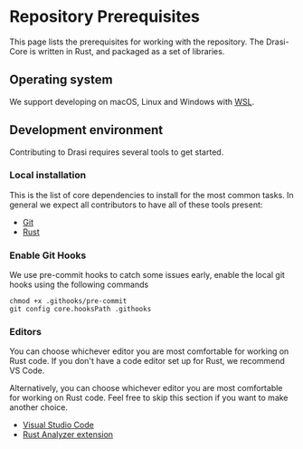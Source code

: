 # Repository Prerequisites

This page lists the prerequisites for working with the repository. The Drasi-Core is written in Rust, and packaged as a set of libraries.

## Operating system

We support developing on macOS, Linux and Windows with [WSL](https://docs.microsoft.com/windows/wsl/install).

## Development environment

Contributing to Drasi requires several tools to get started.

### Local installation

This is the list of core dependencies to install for the most common tasks. In general we expect all contributors to have all of these tools present:

- [Git](https://git-scm.com/downloads)
- [Rust](https://www.rust-lang.org/tools/install)


### Enable Git Hooks

We use pre-commit hooks to catch some issues early, enable the local git hooks using the following commands

```
chmod +x .githooks/pre-commit
git config core.hooksPath .githooks
```

### Editors

You can choose whichever editor you are most comfortable for working on Rust code. If you don't have a code editor set up for Rust, we recommend VS Code.

Alternatively, you can choose whichever editor you are most comfortable for working on Rust code. Feel free to skip this section if you want to make another choice.

- [Visual Studio Code](https://code.visualstudio.com/)
- [Rust Analyzer extension](https://marketplace.visualstudio.com/items?itemName=rust-lang.rust-analyzer)

